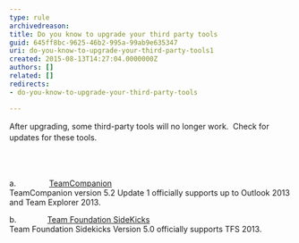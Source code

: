 ```yaml
---
type: rule
archivedreason: 
title: Do you know to upgrade your third party tools
guid: 645ff8bc-9625-46b2-995a-99ab9e635347
uri: do-you-know-to-upgrade-your-third-party-tools1
created: 2015-08-13T14:27:04.0000000Z
authors: []
related: []
redirects:
- do-you-know-to-upgrade-your-third-party-tools

---
```



<p><span style="line-height&#58;20.7999992370605px;">​</span><span style="line-height&#58;20.7999992370605px;">After upgrading, some third-party t</span><span style="line-height&#58;20.7999992370605px;">ools will no longer work.&#160; Check for updates for these tools.</span></p>
<br><excerpt class='endintro'></excerpt><br>
<p>a.&#160;&#160;&#160;&#160;&#160;&#160;&#160;&#160;&#160;&#160;&#160;&#160;&#160;&#160; <a href="http&#58;//www.teamcompanion.com/download/">TeamCompanion</a>&#160; <br>TeamCompanion version 5.2 Update 1 officially supports up to Outlook 2013 and Team Explorer 2013.</p><p>b.&#160;&#160;&#160;&#160;&#160;&#160;&#160;&#160;&#160;&#160;&#160;&#160;&#160; <a href="http&#58;//www.attrice.info/cm/tfs/">Team Foundation SideKicks</a>&#160; <br>Team Foundation Sidekicks Version 5.0 officially supports TFS 2013.</p>


